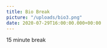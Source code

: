 ```yaml
---
title: Bio Break
picture: "/uploads/bio3.png"
date: 2020-07-29T16:00:00.000+00:00
---
```


15 minute break
